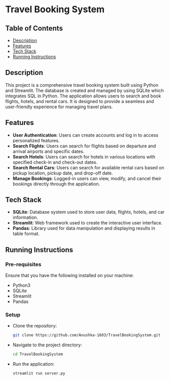# Travel Booking System

## Table of Contents
- [Description](#Description)
- [Features](#Features)
- [Tech Stack](#Tech-Stack)
- [Running Instructions](#Running-Instructions)

## Description
This project is a comprehensive travel booking system built using Python and Streamlit. The database is created and managed by using SQLite which integrates SQL in Python. The application allows users to search and book flights, hotels, and rental cars. It is designed to provide a seamless and user-friendly experience for managing travel plans.


## Features

- **User Authentication**: Users can create accounts and log in to access personalized features.
- **Search Flights**: Users can search for flights based on departure and arrival airports and specific dates.
- **Search Hotels**: Users can search for hotels in various locations with specified check-in and check-out dates.
- **Search Rental Cars**: Users can search for available rental cars based on pickup location, pickup date, and drop-off date.
- **Manage Bookings**: Logged-in users can view, modify, and cancel their bookings directly through the application.


## Tech Stack
- **SQLite**: Database system used to store user data, flights, hotels, and car information.
- **Streamlit**: Web framework used to create the interactive user interface.
- **Pandas**: Library used for data manipulation and displaying results in table format.

## Running Instructions

### Pre-requisites

Ensure that you have the following installed on your machine:
- Python3
- SQLite
- Streamlit
- Pandas

### Setup
- Clone the repository:
    ```bash
    git clone https://github.com/Anushka-1603/TravelBookingSystem.git
    ```
- Navigate to the project directory:
    ```bash
    cd TravelBookingSystem
    ```
- Run the application:
    ```bash
    streamlit run server.py
    ```